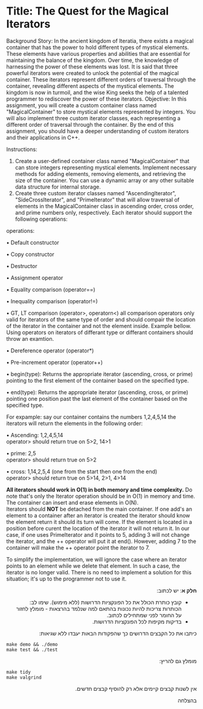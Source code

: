 # Title: The Quest for the Magical Iterators

Background Story: In the ancient kingdom of Iteratia, there exists a magical container that has the power to hold different types of mystical elements. These elements have various properties and abilities that are essential for maintaining the balance of the kingdom. Over time, the knowledge of harnessing the power of these elements was lost. It is said that three powerful iterators were created to unlock the potential of the magical container. These iterators represent different orders of traversal through the container, revealing different aspects of the mystical elements. The kingdom is now in turmoil, and the wise King seeks the help of a talented programmer to rediscover the power of these iterators.
Objective: In this assignment, you will create a custom container class named "MagicalContainer" to store mystical elements represented by integers. You will also implement three custom iterator classes, each representing a different order of traversal through the container. By the end of this assignment, you should have a deeper understanding of custom iterators and their applications in C++.

Instructions:
1.	Create a user-defined container class named "MagicalContainer" that can store integers representing mystical elements. Implement necessary methods for adding elements, removing elements, and retrieving the size of the container. You can use a dynamic array or any other suitable data structure for internal storage.
2.	Create three custom iterator classes named "AscendingIterator", "SideCrossIterator", and "PrimeIterator" that will allow traversal of elements in the MagicalContainer class in ascending order, cross order, and prime numbers only, respectively. Each iterator should support the following operations:

operations:

•	Default constructor

•	Copy constructor

•	Destructor

•	Assignment operator

•	Equality comparison (operator==)

•	Inequality comparison (operator!=)

•	GT, LT comparison (operator>, operatorn<) all comparison operators only valid for iterators of the same type of order and should compair the location of the iterator in the container and not the element inside. Example bellow. Using operators on iterators of differant type or differant containers should throw an examtion. 
 
•	Dereference operator (operator*)

•	Pre-increment operator (operator++)

•	begin(type): Returns the appropriate iterator (ascending, cross, or prime) pointing to the first element of the container based on the specified type.

•	end(type): Returns the appropriate iterator (ascending, cross, or prime) pointing one position past the last element of the container based on the specified type.

For expample: say our container contains the numbers 1,2,4,5,14 the iterators will return the elements in the following order:

• Ascending: 1,2,4,5,14   
operator> should return true on 5>2, 14>1

• prime: 2,5   
operator> should return true on 5>2

• cross: 1,14,2,5,4  (one from the start then one from the end)   
operator> should return true on 5>14, 2>1, 4>14

**All iterators should work in O(1) in both memory and time complexity.** Do note that's only the Iterator operation should be in O(1) in memory and time.
The container can insert and erase elements in O(N).  
Iterators should **NOT** be detached from the main container. If one add's an element to a container after an iterator is created the iterator should know the element return it should its turn will come. If the element is located in a position before curent the location of the iterator it will not return it. 
In our case, if one uses PrimeIterator and it points to 5, adding 3 will not change the iterator, and the ++ operator will put it at end(). However, adding 7 to the container will make the ++ operator point the iterator to 7.

To simplify the implementation, we will ignore the case where an iterator points to an element while we delete that element. In such a case, the iterator is no longer valid. There is no need to implement a solution for this situation; it's up to the programmer not to use it.

<div dir="rtl" lang="he">

**חלק א**: יש לכתוב: 

* קובץ כותרת הכולל את כל הפונקציות הדרושות (ללא מימוש). שימו לב: הכותרות צריכות להיות נכונות בהתאם למה שנלמד בהרצאות - מומלץ לחזור על החומר לפני שמתחילים לכתוב.
* בדיקות מקיפות לכל הפונקציות הדרושות.
  
כיתבו את כל הקבצים הדרושים כך שהפקודות הבאות יעבדו ללא שגיאות:

<div dir='ltr'>

    make demo && ./demo
	make test && ./test

</div>

מומלץ גם להריץ:

<div dir='ltr'>

    make tidy
    make valgrind

</div>

אין לשנות קבצים קיימים אלא רק להוסיף קבצים חדשים.

בהצלחה

</div>